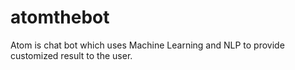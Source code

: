# atomthebot
Atom is chat bot which uses Machine Learning and NLP to provide customized result to the user. 
